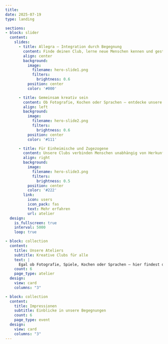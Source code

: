 ```yaml
---
title:
date: 2025-07-19
type: landing

sections:
- block: slider
  content:
    slides:
      - title: Allegra – Integration durch Begegnung
        content: Finde deinen Club, lerne neue Menschen kennen und gestalte die Schweiz von morgen mit.
        align: center
        background:
          image:
            filename: hero-slide1.png
            filters:
              brightness: 0.6
          position: center
          color: '#000'

      - title: Gemeinsam kreativ sein
        content: Ob Fotografie, Kochen oder Sprachen – entdecke unsere vielfältigen Ateliers.
        align: left
        background:
          image:
            filename: hero-slide2.png
            filters:
              brightness: 0.6
          position: center
          color: '#111'

      - title: Für Einheimische und Zugezogene
        content: Unsere Clubs verbinden Menschen unabhängig von Herkunft oder Sprache.
        align: right
        background:
          image:
            filename: hero-slide3.png
            filters:
              brightness: 0.5
          position: center
          color: '#222'
        link:
          icon: users
          icon_pack: fas
          text: Mehr erfahren
          url: atelier
  design:
    is_fullscreen: true
    interval: 5000
    loop: true

- block: collection
  content:
    title: Unsere Ateliers
    subtitle: Kreative Clubs für alle
    text: |
      Egal ob Fotografie, Spiele, Kochen oder Sprachen – hier findest du deinen Platz.
    count: 6
    page_type: atelier
  design:
    view: card
    columns: "3"

- block: collection
  content:
    title: Impressionen
    subtitle: Einblicke in unsere Begegnungen
    count: 6
    page_type: event
  design:
    view: card
    columns: "3"
---
```


